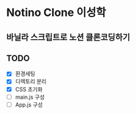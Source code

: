 # Notino Clone 이성학

## 바닐라 스크립트로 노션 클론코딩하기

## TODO
- [x] 환경세팅
- [x] 디렉토리 분리
- [x] CSS 초기화
- [ ] main.js 구성
- [ ] App.js 구성